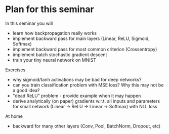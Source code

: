 # Plan for this seminar
In this seminar you will
- learn how backpropagation really works
- implement backward pass for main layers (Linear, ReLU, Sigmoid, Softmax)
- implement backward pass for most common criterion (Crossentropy)
- implement batch stochastic gradient descent
- train your tiny neural network on MNIST

Exercises
- why sigmoid/tanh activations may be bad for deep networks?
- can you train classification problem with MSE loss? Why this may not be a good idea?
- "dead ReLU" problem - provide example when it may happen
- derive analytically (on paper) gradients w.r.t. all inputs and parameters for small network (Linear -> ReLU -> Linear -> Softmax) with NLL loss

At home
- backward for many other layers (Conv, Pool, BatchNorm, Dropout, etc)
